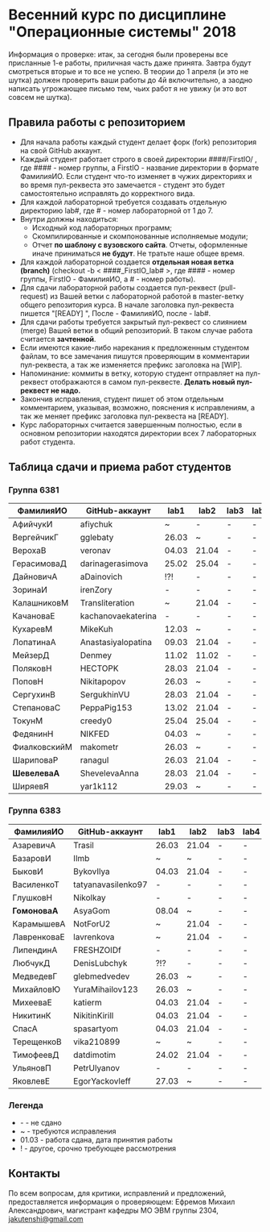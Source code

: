 # Весенний курс по дисциплине "Операционные системы" 2018

Информация о проверке: итак, за сегодня были проверены все присланные 1-е работы, приличная часть даже принята. Завтра будут смотреться вторые и то все не успею. В теории до 1 апреля (и это не шутка) должен проверить ваши работы до 4й включительно, а заодно написать угрожающее письмо тем, чьих работ я не увижу (и это вот совсем не шутка).

## Правила работы с репозиторием

- Для начала работы каждый студент делает форк (fork) репозитория на свой GitHub аккаунт.
- Каждый студент работает строго в своей директории ####/FirstIO/ , где #### - номер группы, а FirstIO - название директории в формате ФамилияИО. Если студент что-то изменяет в чужих директориях и во время пул-реквеста это замечается - студент это будет самостоятельно исправлять до корректного вида.
- Для каждой лабораторной требуется создавать отдельную директорию lab#, где # - номер лабораторной от 1 до 7.
- Внутри должны находиться:
    * Исходный код лабораторных программ;
    * Скомпилированные и скомпонованные исполняемые модули;
    * Отчет **по шаблону с вузовского сайта**. Отчеты, оформленные иначе приниматься **не будут**. Не тратьте наше общее время.
- Для каждой лабораторной создается **отдельная новая ветка (branch)** (checkout -b < ####\_FirstIO\_lab# >, где #### - номер группы, FirstIO - ФамилияИО, а # - номер работы).
- Для сдачи лабораторной работы создается пул-реквест (pull-request) из Вашей ветки с лабораторной работой в master-ветку общего репозитория курса. В начале заголовка пул-реквеста пишется "[READY] ", После - ФамилияИО, после - lab#.
- Для сдачи работы требуется закрытый пул-реквест со слиянием (merge) Вашей ветки в общий репозиторий. В таком случае работа считается **зачтенной**.
- Если имеются какие-либо нарекания к предложенным студентом файлам, то все замечания пишутся проверяющим в комментарии пул-реквеста, а так же изменяется префикс заголовка на [WIP].
- Напоминание: коммиты в ветку, которую студент отправляет на пул-реквест отображаются в самом пул-реквесте. **Делать новый пул-реквест не надо.**
- Закончив исправления, студент пишет об этом отдельным комментарием, указывая, возможно, пояснения к исправлениям, а так же меняет префикс заголовка пул-реквеста на [READY].
- Курс лабораторных считается завершенным полностью, если в основном репозитории находятся директории всех 7 лабораторных работ студента.


## Таблица сдачи и приема работ студентов

### Группа 6381

| ФамилияИО     | GitHub-аккаунт     | lab1  | lab2  | lab3  | lab4  | lab5  | lab6  | lab7  |
| ------------- | ------------------ | ----- | ----- | ----- | ----- | ----- | ----- | ----- |
| АфийчукИ      | afiychuk           |   ~   |   -   |   -   |   -   |   -   |   -   |   -   |
| ВергейчикГ    | gglebaty           | 26.03 |   ~   |   -   |   -   |   -   |   -   |   -   |
| ВерохаВ       | veronav            | 04.03 | 21.04 |   -   |   -   |   -   |   -   |   -   |
| ГерасимоваД   | darinagerasimova   | 25.02 | 25.04 |   -   |   -   |   -   |   -   |   -   |
| ДайновичА     | aDainovich         |  !?!  |   -   |   -   |   -   |   -   |   -   |   -   |
| ЗоринаИ       | irenZory           |   -   |   -   |   -   |   -   |   -   |   -   |   -   |
| КалашниковМ   | Transliteration    |   ~   | 21.04 |   -   |   -   |   -   |   -   |   -   |
| КачановаЕ     | kachanovaekaterina |   -   |   -   |   -   |   -   |   -   |   -   |   -   |
| КухаревМ      | MikeKuh            | 12.03 |   ~   |   -   |   -   |   -   |   -   |   -   |
| ЛопатинаА     | Anastasiyalopatina | 09.03 | 21.04 |   -   |   -   |   -   |   -   |   -   |
| МейзерД       | Denmey             | 11.02 | 11.02 |   -   |   -   |   -   |   -   |   -   |
| ПоляковН      | HECTOPK            | 28.03 | 21.04 |   -   |   -   |   -   |   -   |   -   |
| ПоповН        | Nikitapopov        | 26.03 |   ~   |   -   |   -   |   -   |   -   |   -   |
| СергухинВ     | SergukhinVU        | 28.03 | 21.04 |   -   |   -   |   -   |   -   |   -   |
| СтепановаС    | PeppaPig153        | 13.02 | 21.04 |   -   |   -   |   -   |   -   |   -   |
| ТокунМ        | creedy0            | 25.04 | 25.04 |   -   |   -   |   -   |   -   |   -   |
| ФедянинН      | NIKFED             | 04.03 |   ~   |   -   |   -   |   -   |   -   |   -   |
| ФиалковскийМ  | makometr           | 26.03 |   ~   |   -   |   -   |   -   |   -   |   -   |
| ШариповаР     | ranagul            | 26.03 | 21.04 |   -   |   -   |   -   |   -   |   -   |
| **ШевелеваА** | ShevelevaAnna      | 28.03 | 21.04 |   -   |   -   |   -   |   -   |   -   |
| ШиряевЯ       | yar1k112           | 29.03 |   ~   |   -   |   -   |   -   |   -   |   -   |

### Группа 6383

| ФамилияИО     | GitHub-аккаунт     | lab1  | lab2  | lab3  | lab4  | lab5  | lab6  | lab7  |
| ------------- | ------------------ | ----- | ----- | ----- | ----- | ----- | ----- | ----- |
| АзаревичА     | Trasil             | 26.03 | 21.04 |   -   |   -   |   -   |   -   |   -   |
| БазаровИ      | Ilmb               |   ~   |   ~   |   -   |   -   |   -   |   -   |   -   |
| БыковИ        | BykovIlya          | 04.03 | 21.04 |   -   |   -   |   -   |   -   |   -   |
| ВасиленкоТ    | tatyanavasilenko97 |   -   |   -   |   -   |   -   |   -   |   -   |   -   |
| ГлушковН      | Nikolkay           |   -   |   -   |   -   |   -   |   -   |   -   |   -   |
| **ГомоноваА** | AsyaGom            | 08.04 |   ~   |   -   |   -   |   -   |   -   |   -   |
| КарамышевА    | NotForU2           |   ~   | 21.04 |   -   |   -   |   -   |   -   |   -   |
| ЛавренковаЕ   | lavrenkova         |   ~   | 21.04 |   -   |   -   |   -   |   -   |   -   |
| ЛипендинА     | FRESHZOIDf         |   -   |   -   |   -   |   -   |   -   |   -   |   -   |
| ЛюбчукД       | DenisLubchyk       |  ?!?  |   -   |   -   |   -   |   -   |   -   |   -   |
| МедведевГ     | glebmedvedev       | 26.03 |   ~   |   -   |   -   |   -   |   -   |   -   |
| МихайловЮ     | YuraMihailov123    | 26.03 |   ~   |   -   |   -   |   -   |   -   |   -   |
| МихееваЕ      | katierm            | 04.03 | 21.04 |   -   |   -   |   -   |   -   |   -   |
| НикитинК      | NikitinKirill      | 04.03 | 21.04 |   -   |   -   |   -   |   -   |   -   |
| СпасА         | spasartyom         | 04.03 | 21.04 |   -   |   -   |   -   |   -   |   -   |
| ТерещенкоВ    | vika210899         |   ~   |   ~   |   -   |   -   |   -   |   -   |   -   |
| ТимофеевД     | datdimotim         | 24.02 | 21.04 |   -   |   -   |   -   |   -   |   -   |
| УльяновП      | PetrUlyanov        |   -   |   -   |   -   |   -   |   -   |   -   |   -   |
| ЯковлевЕ      | EgorYackovleff     | 27.03 |   ~   |   -   |   -   |   -   |   -   |   -   |

### Легенда

- \- - не сдано
- ~ - требуются исправления
- 01.03 - работа сдана, дата принятия работы
- ! - другое, срочно требующее рассмотрения

## Контакты

По всем вопросам, для критики, исправлений и предложений, предоставляется информация о проверяющем: Ефремов Михаил Александрович, магистрант кафедры МО ЭВМ группы 2304, jakutenshi@gmail.com
